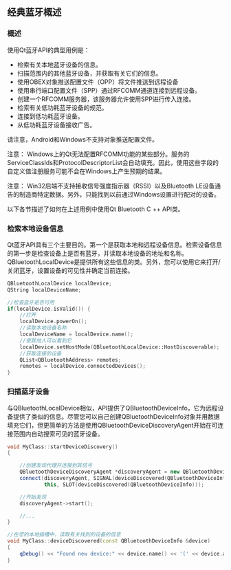 ## 经典蓝牙概述

### 概述

使用Qt蓝牙API的典型用例是：

* 检索有关本地蓝牙设备的信息。
* 扫描范围内的其他蓝牙设备，并获取有关它们的信息。
* 使用OBEX对象推送配置文件（OPP）将文件推送到远程设备
* 使用串行端口配置文件（SPP）通过RFCOMM通道连接到远程设备。
* 创建一个RFCOMM服务器，该服务器允许使用SPP进行传入连接。
* 检索有关低功耗蓝牙设备的规范。
* 连接到低功耗蓝牙设备。
* 从低功耗蓝牙设备接收广告。

请注意，Android和Windows不支持对象推送配置文件。

注意： Windows上的Qt无法配置RFCOMM功能的某些部分。服务的ServiceClassIds和ProtocolDescriptorList会自动填充。因此，使用这些字段的自定义值注册服务可能不会在Windows上产生预期的结果。

注意： Win32后端不支持接收信号强度指示器（RSSI）以及Bluetooth LE设备通告的制造商特定数据。另外，只能找到以前通过Windows设置进行配对的设备。

以下各节描述了如何在上述用例中使用Qt Bluetooth C ++ API类。

### 检索本地设备信息

Qt蓝牙API具有三个主要目的。第一个是获取本地和远程设备信息。检索设备信息的第一步是检查设备上是否有蓝牙，并读取本地设备的地址和名称。QBluetoothLocalDevice是提供所有这些信息的类。另外，您可以使用它来打开/关闭蓝牙，设置设备的可见性并确定当前连接。

```c++
QBluetoothLocalDevice localDevice;
QString localDeviceName;

//检查蓝牙是否可用
if(localDevice.isValid()) {
    //打开
    localDevice.powerOn();
    //读取本地设备名称
    localDeviceName = localDevice.name();
    //使其他人可以看到它
    localDevice.setHostMode(QBluetoothLocalDevice::HostDiscoverable);
    //获取连接的设备
    QList<QBluetoothAddress> remotes;
    remotes = localDevice.connectedDevices();
}
```

### 扫描蓝牙设备

与QBluetoothLocalDevice相似，API提供了QBluetoothDeviceInfo，它为远程设备提供了类似的信息。尽管您可以自己创建QBluetoothDeviceInfo对象并用数据填充它们，但更简单的方法是使用QBluetoothDeviceDiscoveryAgent开始在可连接范围内自动搜索可见的蓝牙设备。

```c++
void MyClass::startDeviceDiscovery()
{

    //创建发现代理并连接到其信号
    QBluetoothDeviceDiscoveryAgent *discoveryAgent = new QBluetoothDeviceDiscoveryAgent(this);
    connect(discoveryAgent, SIGNAL(deviceDiscovered(QBluetoothDeviceInfo)),
            this, SLOT(deviceDiscovered(QBluetoothDeviceInfo)));

    //开始发现
    discoveryAgent->start();

    //...
}

//在您的本地插槽中，读取有关找到的设备的信息
void MyClass::deviceDiscovered(const QBluetoothDeviceInfo &device)
{
    qDebug() << "Found new device:" << device.name() << '(' << device.address().toString() << ')';
}

```
